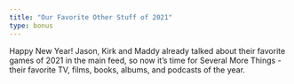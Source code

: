 ```yaml
---
title: "Our Favorite Other Stuff of 2021"
type: bonus
---
```

Happy New Year! Jason, Kirk and Maddy already talked about their favorite games of 2021 in the main feed, so now it’s time for Several More Things - their favorite TV, films, books, albums, and podcasts of the year.